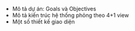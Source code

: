  - Mô tả dự án: Goals và Objectives
 - Mô tả kiến trúc hệ thống phỏng theo 4+1 view
 - Một số thiết kế giao diện
